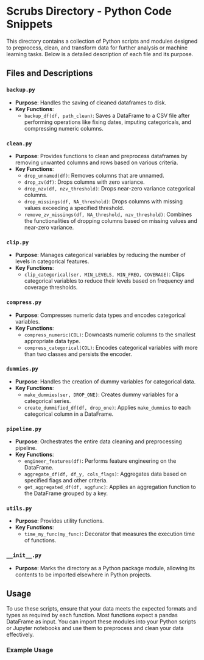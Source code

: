 # Scrubs Directory - Python Code Snippets

This directory contains a collection of Python scripts and modules designed to preprocess, clean, and transform data for further analysis or machine learning tasks. Below is a detailed description of each file and its purpose.

## Files and Descriptions

### `backup.py`
- **Purpose**: Handles the saving of cleaned dataframes to disk.
- **Key Functions**:
  - `backup_df(df, path_clean)`: Saves a DataFrame to a CSV file after performing operations like fixing dates, imputing categoricals, and compressing numeric columns.

### `clean.py`
- **Purpose**: Provides functions to clean and preprocess dataframes by removing unwanted columns and rows based on various criteria.
- **Key Functions**:
  - `drop_unnamed(df)`: Removes columns that are unnamed.
  - `drop_zv(df)`: Drops columns with zero variance.
  - `drop_nzv(df, nzv_threshold)`: Drops near-zero variance categorical columns.
  - `drop_missings(df, NA_threshold)`: Drops columns with missing values exceeding a specified threshold.
  - `remove_zv_missings(df, NA_threshold, nzv_threshold)`: Combines the functionalities of dropping columns based on missing values and near-zero variance.

### `clip.py`
- **Purpose**: Manages categorical variables by reducing the number of levels in categorical features.
- **Key Functions**:
  - `clip_categorical(ser, MIN_LEVELS, MIN_FREQ, COVERAGE)`: Clips categorical variables to reduce their levels based on frequency and coverage thresholds.

### `compress.py`
- **Purpose**: Compresses numeric data types and encodes categorical variables.
- **Key Functions**:
  - `compress_numeric(COL)`: Downcasts numeric columns to the smallest appropriate data type.
  - `compress_categorical(COL)`: Encodes categorical variables with more than two classes and persists the encoder.

### `dummies.py`
- **Purpose**: Handles the creation of dummy variables for categorical data.
- **Key Functions**:
  - `make_dummies(ser, DROP_ONE)`: Creates dummy variables for a categorical series.
  - `create_dummified_df(df, drop_one)`: Applies `make_dummies` to each categorical column in a DataFrame.

### `pipeline.py`
- **Purpose**: Orchestrates the entire data cleaning and preprocessing pipeline.
- **Key Functions**:
  - `engineer_features(df)`: Performs feature engineering on the DataFrame.
  - `aggregate_df(df, df_y, cols_flags)`: Aggregates data based on specified flags and other criteria.
  - `get_aggregated_df(df, aggfunc)`: Applies an aggregation function to the DataFrame grouped by a key.

### `utils.py`
- **Purpose**: Provides utility functions.
- **Key Functions**:
  - `time_my_func(my_func)`: Decorator that measures the execution time of functions.

### `__init__.py`
- **Purpose**: Marks the directory as a Python package module, allowing its contents to be imported elsewhere in Python projects.

## Usage

To use these scripts, ensure that your data meets the expected formats and types as required by each function. Most functions expect a pandas DataFrame as input. You can import these modules into your Python scripts or Jupyter notebooks and use them to preprocess and clean your data effectively.

### Example Usage